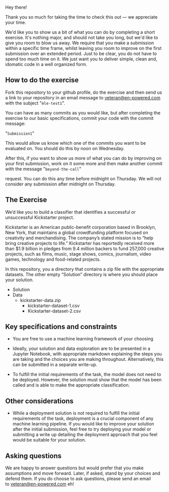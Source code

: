 Hey there!

Thank you so much for taking the time to check this out — we appreciate your time.

We'd like you to show us a bit of what you can do by completing a short exercise. It's nothing major, and should not take you long, but we'd like to give you room to blow us away.
We require that you make a submission within a specific time frame, whilst leaving you room to improve on the first submission over an extended period. 
Just to be clear, you do not have to spend too much time on it. We just want you to deliver simple, clean and, idomatic code in a well organized form.

## How to do the exercise

Fork this repository to your github profile, do the exercise and then send us a link to your repository in an email message to veteran@en-powered.com with the subject "``mle-test1``".

You can have as many commits as you would like, but after completing the exercise
to our basic specifications, commit your code with the commit message:

"``Submission1``"

This would allow us know which one of the commits you want to be evaluated on.
You should do this by noon on Wednesday.

After this, if you want to show us more of what you can do by improving on your
first submission, work on it some more and then make another commit with the
message "``beyond-the-call``"

request. You can do this any time before midnight on Thursday. We will not
consider any submission after midnight on Thursday.

## The Exercise

We’d like you to build a classifier that identifies a successful or unsuccessful Kickstarter project.

Kickstarter is an American public-benefit corporation based in Brooklyn, New York, that maintains a global crowdfunding platform focused on creativity and merchandising. The company’s stated mission is to  “help bring creative projects to life.” Kickstarter has reportedly received more than $1.9 billion in pledges from 9.4 million backers to fund 257,000 creative projects, such as films, music, stage shows, comics, journalism, video games, technology and food-related projects.

In this repository, you a directory that contains a zip file with the appropriate datasets. The other empty “Solution” directory is where you should place your solution.

- Solution
- Data
  - kickstarter-data.zip
    - kickstarter-dataset-1.csv
    - Kickstarter-dataset-2.csv
    
## Key specifications and constraints

- You are free to use a machine learning framework of your choosing

- Ideally, your solution and data exploration are to be presented in a Jupyter Notebook, with appropriate markdown explaining the steps you are taking and the choices you are making throughout. Alternatively, this can be submitted in a separate write-up.

- To fulfill the initial requirements of the task, the model does not need to be deployed. However, the solution must show that the model has been called and is able to make the appropriate classification.

## Other considerations

- While a deployment solution is not required to fulfill the initial requirements of the task, deployment is a crucial component of any machine learning pipeline. If you would like to improve your solution after the initial submission, feel free to try deploying your model or submitting a write up detailing the deployment approach that you feel would be suitable for your solution.

## Asking questions

We are happy to answer questions but would prefer that you make assumptions and move forward. Later, if asked, stand by your choices and defend them. If you do choose to ask questions, please send an email to veteran@en-powered.com eh! 
